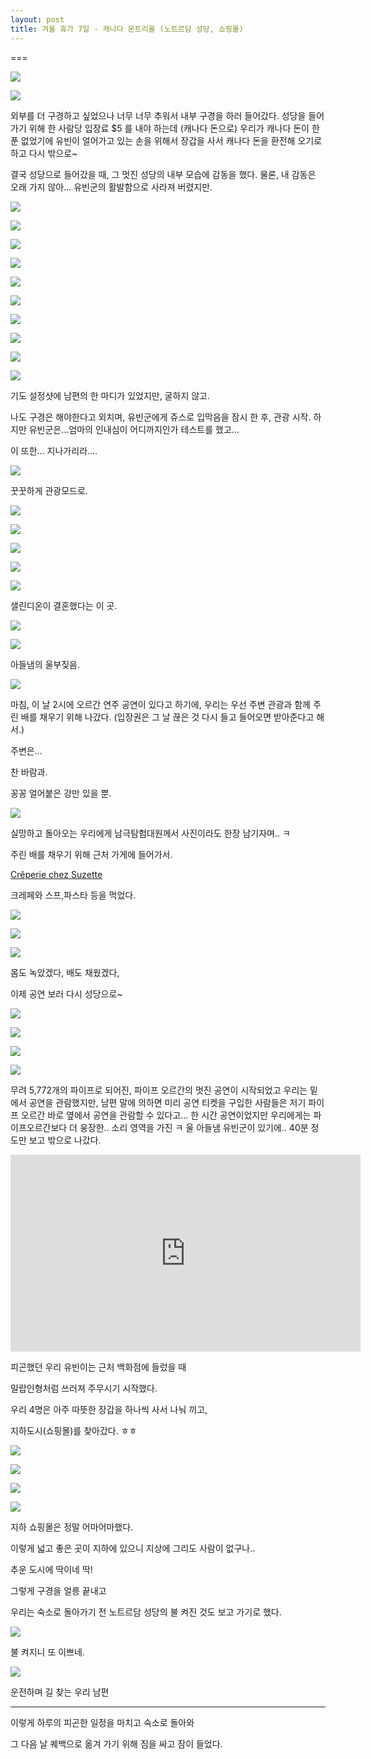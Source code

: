 ```yaml
---
layout: post
title: 겨울 휴가 7일 - 캐나다 몬트리올 (노트르담 성당, 쇼핑몰)
---
```

===

![](http://4.bp.blogspot.com/-MWev9ZEdm2Y/VNGaShK-nyI/AAAAAAAAHgA/cmVLoOYiea8/s1600/DSC02305.JPG)


![](http://1.bp.blogspot.com/-HF-HI8X6yik/VNGaTs3RomI/AAAAAAAAHgI/XVny6WJbZHE/s1600/DSC02306.JPG)


외부를 더 구경하고 싶었으나 너무 너무 추워서 내부 구경을 하러 들어갔다.
성당을 들어가기 위해 한 사람당 입장료 $5 를 내야 하는데 (캐나다 돈으로)
우리가 캐나다 돈이 한 푼 없었기에 유빈이 얼어가고 있는 손을 위해서
장갑을 사서 캐나다 돈을 환전해 오기로 하고 다시 밖으로~

결국 성당으로 들어갔을 때,
그 멋진 성당의 내부 모습에 감동을 했다.
물론, 내 감동은 오래 가지 않아...
유빈군의 활발함으로 사라져 버렸지만.

![](http://1.bp.blogspot.com/-XNfBDK2FaeM/VNGZIZa6xrI/AAAAAAAAHdY/UoVgYHwt_dg/s1600/DSC02282.JPG)


![](http://3.bp.blogspot.com/-TcB_RlkeSTE/VNGZQesBrsI/AAAAAAAAHdo/NGQdcleEQ2Y/s1600/DSC02283.JPG)


![](http://3.bp.blogspot.com/-Nx0DO5YmHHE/VNGZPpMjNaI/AAAAAAAAHdg/nJsMjdvO5gU/s1600/DSC02284.JPG)


![](http://3.bp.blogspot.com/-qqHVVEnvTJU/VNGZfHxLv_I/AAAAAAAAHeE/KBprOCZfoJ4/s1600/DSC02287.JPG)


![](http://4.bp.blogspot.com/-WUpRZErZ2II/VNGZnbSeYaI/AAAAAAAAHeY/wviQgUO4cYg/s1600/DSC02289.JPG)


![](http://4.bp.blogspot.com/-_9PKxXDdqLk/VNGZvNldVvI/AAAAAAAAHeg/l_5CCadFwCY/s1600/DSC02291.JPG)


![](http://3.bp.blogspot.com/-TzasTt64Cd4/VNGbuaTKB-I/AAAAAAAAHiM/eHvjWDo3BMc/s1600/DSC02284-SMILE.jpg)


![](http://1.bp.blogspot.com/-FMiXqNRp-SY/VNGZvmbTJuI/AAAAAAAAHeo/TzV4fb0NwL0/s1600/DSC02292.JPG)


![](http://1.bp.blogspot.com/-UWYL6cP3uow/VNGZ2zmNz0I/AAAAAAAAHe4/4EIvnLuE584/s1600/DSC02293.JPG)


![](http://4.bp.blogspot.com/-qQXJxiQfmkw/VNGZ2Mpf4dI/AAAAAAAAHew/kgSAVpm7AW0/s1600/DSC02294.JPG)

기도 설정샷에 남편의 한 마디가 있었지만, 굴하지 않고.

나도 구경은 해야한다고 외치며, 유빈군에게 쥬스로 입막음을 잠시 한 후,
관광 시작. 하지만 유빈군은...엄마의 인내심이 어디까지인가 테스트를 했고...

이 또한... 지나가리라....

![](https://encrypted-tbn1.gstatic.com/images?q=tbn:ANd9GcQu0mE2ENPoXAoGEdmp6bziCQhwvm2-vKemhuBMQJ2Y1j8DW29-aw)


꿋꿋하게 관광모드로.

![](http://1.bp.blogspot.com/-dCuxujkp14w/VNGacmtki3I/AAAAAAAAHgw/0XJWwpARuoA/s1600/DSC02311.JPG)


![](http://4.bp.blogspot.com/-YqY19n-Bphs/VNGadlpmHGI/AAAAAAAAHg4/GVFmjsGSX1s/s1600/DSC02312.JPG)


![](http://2.bp.blogspot.com/-AZgxcKw7eyc/VNGagcCb0xI/AAAAAAAAHhA/sAIgJaSi9Yo/s1600/DSC02314.JPG)


![](http://4.bp.blogspot.com/-AGn0oeLEqsQ/VNGahv_LoFI/AAAAAAAAHhI/tjK0-bN09aM/s1600/DSC02316.JPG)


![](http://1.bp.blogspot.com/-U3h1iby95J8/VNGZ8ZUycMI/AAAAAAAAHfA/McOfmtwDiQI/s1600/DSC02295.JPG)

샐린디온이 결혼했다는 이 곳.

![](http://2.bp.blogspot.com/-OifTMx3L-Bw/VNGaDnvkRDI/AAAAAAAAHfU/rXXiPJ-cKG8/s1600/DSC02297.JPG)


![](http://1.bp.blogspot.com/-cU_qTxK2dNo/VNGaEP8hQrI/AAAAAAAAHfY/FQnqYK3yykQ/s1600/DSC02298.JPG)

아들냄의 울부짖음.

![](http://3.bp.blogspot.com/-gqvq3GK4pSI/VNGaKfbLfYI/AAAAAAAAHfo/OpKTPmE3ZKk/s1600/DSC02301.JPG)


마침, 이 날 2시에 오르간 연주 공연이 있다고 하기에,
우리는 우선 주변 관광과 함께 주린 배를 채우기 위해 나갔다.
(입장권은 그 날 끊은 것 다시 들고 들어오면 받아준다고 해서.)

주변은...

찬 바람과.

꽁꽁 얼어붙은 강만 있을 뿐.

![](http://4.bp.blogspot.com/-cE2wGF8u81o/VNGaWG5g9II/AAAAAAAAHgQ/Wd8ph9E5Avk/s1600/DSC02307.JPG)

실망하고 돌아오는 우리에게 남극탐험대원께서 사진이라도 한장 남기자며.. ㅋ


주린 배를 채우기 위해 근처 가게에 들어가서.

[Crêperie chez Suzette](http://creperiechezsuzette.com/)

크레페와 스프,파스타 등을 먹었다. 

![](http://1.bp.blogspot.com/-8Jd0L3zjBpk/VNGaXaao3MI/AAAAAAAAHgY/s8Ee5JNX9ec/s1600/DSC02308.JPG)


![](http://4.bp.blogspot.com/-VNSgNkuhX4o/VNGaY7GUqFI/AAAAAAAAHgg/SGkmbNm7b-E/s1600/DSC02309.JPG)


![](http://1.bp.blogspot.com/-IC0uHhxApdg/VNGaaUBkLII/AAAAAAAAHgo/WR--wsM5n4w/s1600/DSC02310.JPG)


몸도 녹았겠다, 배도 채웠겠다,

이제 공연 보러 다시 성당으로~

![](http://3.bp.blogspot.com/-q5-y67okYUs/VNGY4ilJ5yI/AAAAAAAAHc4/be7mcPx0EqI/s1600/20141230_141532.jpg)


![](http://3.bp.blogspot.com/-VRM5jny48rk/VNGY3QUQOyI/AAAAAAAAHcw/IPbj48QNHOQ/s1600/20141230_141636.jpg)


![](http://3.bp.blogspot.com/-AaaPF0DfZYc/VNGZBvzpbYI/AAAAAAAAHdI/lwGR0Uk4KL0/s1600/DSC02280.JPG)


![](http://1.bp.blogspot.com/-ebGiPlJIj2s/VNGZHxBr3lI/AAAAAAAAHdU/FzJ9assC6go/s1600/DSC02281.JPG)


무려 5,772개의 파이프로 되어진, 파이프 오르간의 멋진 공연이 시작되었고
우리는 밑에서 공연을 관람했지만, 남편 말에 의하면 미리 공연 티켓을 구입한 사람들은
저기 파이프 오르간 바로 옆에서 공연을 관람할 수 있다고...
한 시간 공연이었지만 우리에게는 파이프오르간보다 더 웅장한.. 소리 영역을 가진 ㅋ
울 아들냄 유빈군이 있기에.. 40분 정도만 보고 밖으로 나갔다.

<iframe width="560" height="315" src="https://www.youtube.com/embed/bEkw-1xrBNM" frameborder="0" allowfullscreen></iframe>

피곤했던 우리 유빈이는 근처 백화점에 들렀을 때

밀랍인형처럼 쓰러져 주무시기 시작했다.

우리 4명은 아주 따뜻한 장갑을 하나씩 사서 나눠 끼고, 

지하도시(쇼핑몰)를 찾아갔다. ㅎㅎ

![](http://3.bp.blogspot.com/-85mAvqer_YU/VNGakz0iaTI/AAAAAAAAHhQ/-poG75xmCm4/s1600/DSC02317.JPG)


![](http://3.bp.blogspot.com/-WIfQqpdJ-zM/VNGalRddXNI/AAAAAAAAHhY/FDJ7BIezkVA/s1600/DSC02318.JPG)


![](http://3.bp.blogspot.com/-pN296dqETuM/VNGannm78qI/AAAAAAAAHhg/9rR94IIJmz0/s1600/DSC02319.JPG)


![](http://3.bp.blogspot.com/-fQ9257xjpNU/VNGaqlMpfjI/AAAAAAAAHhs/8KAppcrRawY/s1600/DSC02320.JPG)


지하 쇼핑몰은 정말 어마어마했다.

이렇게 넓고 좋은 곳이 지하에 있으니 지상에 그리도 사람이 없구나..

추운 도시에 딱이네 딱!

그렇게 구경을 얼릉 끝내고

우리는 숙소로 돌아가기 전 노트르담 성당의 불 켜진 것도 보고 가기로 했다.

![](http://2.bp.blogspot.com/-I_wdnmNF0Oc/VNGas5axoeI/AAAAAAAAHh4/1YlgfBHS16k/s1600/DSC02323.JPG)

불 켜지니 또 이쁘네.

![](http://1.bp.blogspot.com/-ssshQLwCXuE/VNGarNqRZpI/AAAAAAAAHhw/_XdPAm32vhU/s1600/DSC02321.JPG)

운전하며 길 찾는 우리 남편

---

이렇게 하루의 피곤한 일정을 마치고 숙소로 돌아와 

그 다음 날 퀘백으로 옮겨 가기 위해 짐을 싸고 잠이 들었다. 

